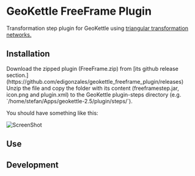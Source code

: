 GeoKettle FreeFrame Plugin
==========================

Transformation step plugin for GeoKettle using [triangular transformation networks.](http://www.swisstopo.admin.ch/internet/swisstopo/en/home/topics/survey/lv95/lv03-lv95/chenyx06.html) 
<h2>Installation</h2>
Download the zipped plugin (FreeFrame.zip) from [its github release section.](https://github.com/edigonzales/geokettle_freeframe_plugin/releases) 
Unzip the file and copy the folder with its content (freeframestep.jar, icon.png and plugin.xml) to the GeoKettle plugin-steps directory (e.g. `/home/stefan/Apps/geokettle-2.5/plugin/steps/`). 

You should have something like this:

![ScreenShot](https://github.com/edigonzales/geokettle_freeframe_plugin/raw/master/data/images/installation_01.png)

<h2>Use</h2>


<h2>Development</h2>



